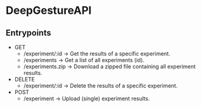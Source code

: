 # DeepGestureAPI
## Entrypoints
* GET
  * /experiment/:id -> Get the results of a specific experiment.
  * /experiments -> Get a list of all experiments (id).
  * /experiments.zip -> Download a zipped file containing all experiment results.
* DELETE
  * /experiment/:id -> Delete the results of a specific experiment.
* POST
  * /experiment -> Upload (single) experiment results.
